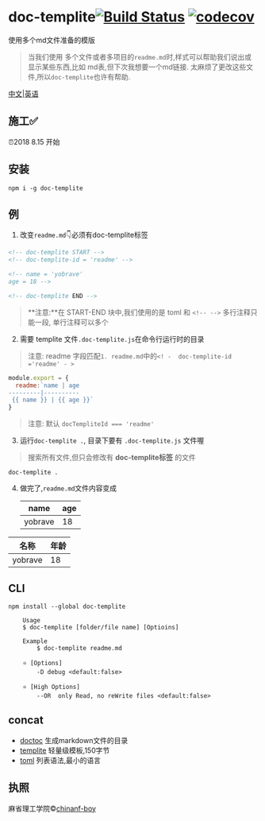 
# doc-templite[![Build Status](https://travis-ci.org/chinanf-boy/doc-templite.svg?branch=master)](https://travis-ci.org/chinanf-boy/doc-templite) [![codecov](https://codecov.io/gh/chinanf-boy/doc-templite/badge.svg?branch=master)](https://codecov.io/gh/chinanf-boy/doc-templite?branch=master)

<!-- [![explain](http://llever.com/explain.svg)](https://github.com/chinanf-boy/doc-templite-explain) -->

使用多个md文件准备的模版

> 当我们使用 多个文件或者多项目的`readme.md`时,样式可以帮助我们说出或显示某些东西,比如 md表,但下次我想要一个md链接. 太麻烦了更改这些文件,所以`doc-templite`也许有帮助.

[中文](./readme.zh.md)\|[英语](./readme.md)

## 施工✅

⏰2018 8.15 开始

## 安装

    npm i -g doc-templite

## 例

1.  改变`readme.md`👇必须有doc-templite标签

```html
<!-- doc-templite START -->
<!-- doc-templite-id = 'readme' -->

<!-- name = 'yobrave'
age = 18 -->

<!-- doc-templite END -->
```

> **注意:**在 START-END 块中,我们使用的是 toml 和 `<!-- -->`
> 多行注释只能一段, 单行注释可以多个

2.  需要 templite 文件`.doc-templite.js`在命令行运行时的目录

> 注意: readme 字段匹配`1. readme.md`中的`<! -  doc-templite-id ='readme' - >`

```js
module.export = {
  readme:`name | age
---------|----------
 {{ name }} | {{ age }}`
}
```

> 注意: 默认 `docTempliteId === 'readme'`

3.  运行`doc-templite .`, 目录下要有 `.doc-templite.js` 文件喔

> 搜索所有文件,但只会修改有 **doc-templite标签** 的文件

    doc-templite .

4.  做完了,`readme.md`文件内容变成


    <!-- doc-templite START -->
    <!-- doc-templite-id = 'readme' -->

    <!-- name = 'yobrave'
    age = 18 -->

    name | age
    ---------|----------
    yobrave | 18

    <!-- doc-templite END -->

| 名称      | 年龄  |
| ------- | --- |
| yobrave | 18  |

## CLI

    npm install --global doc-templite

```
    Usage
  	$ doc-templite [folder/file name] [Optioins]

	Example
		$ doc-templite readme.md

	⭐ [Options]
		-D debug <default:false>

	⭐ [High Options]
		--OR  only Read, no reWrite files <default:false>
```

<!-- ## API

### docTemplite(input, [options])

#### input

name: | input
---------|----------
Type: | `string`
Desc: | Lorem ipsum.

#### options

##### foo

 name: | foo
---------|----------
Type: | `boolean`
Default: | `false`
Desc: | Lorem ipsum. -->

## concat

-   [doctoc](https://github.com/thlorenz/doctoc) 生成markdown文件的目录
-   [templite](https://github.com/lukeed/templite) 轻量级模板,150字节
-   [toml](https://github.com/toml-lang/toml) 列表语法,最小的语言

## 执照

麻省理工学院©[chinanf-boy](http://llever.com)
